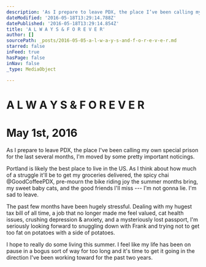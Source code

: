 ```yaml
---
description: 'As I prepare to leave PDX, the place I’ve been calling my own special prison for the last several months, I’m moved by some pretty important noticings.'
dateModified: '2016-05-18T13:29:14.788Z'
datePublished: '2016-05-18T13:29:14.854Z'
title: 'A L W A Y S & F O R E V E R'
author: []
sourcePath: _posts/2016-05-05-a-l-w-a-y-s-and-f-o-r-e-v-e-r.md
starred: false
inFeed: true
hasPage: false
inNav: false
_type: MediaObject

---
```

# A L W A Y S & F O R E V E R

# May 1st, 2016

As I prepare to leave PDX, the place I've been calling my own special prison for the last several months, I'm moved by some pretty important noticings.

Portland is likely the best place to live in the US. As I think about how much of a struggle it'll be to get my groceries delivered, the spicy chai @GoodCoffeePDX, pre-mourn the bike riding joy the summer months bring, my sweet baby cats, and the good friends I'll miss --- I'm not gonna lie. I'm sad to leave.

The past few months have been hugely stressful. Dealing with my hugest tax bill of all time, a job that no longer made me feel valued, cat health issues, crushing depression & anxiety, and a mysteriously lost passport, I'm seriously looking forward to snuggling down with Frank and trying not to get too fat on potatoes with a side of potatoes.

I hope to really do some living this summer. I feel like my life has been on pause in a bogus sort of way for too long and it's time to get it going in the direction I've been working toward for the past two years.